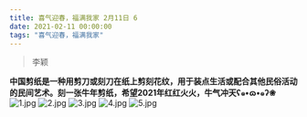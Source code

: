 ```yaml
---
title: 喜气迎春，福满我家 2月11日 6
date: 2021-02-11 00:00:00
tags: "喜气迎春，福满我家"
---
```

> 李颖

**中国剪纸是一种用剪刀或刻刀在纸上剪刻花纹，用于装点生活或配合其他民俗活动的民间艺术。刻一张牛年剪纸，希望2021年红红火火，牛气冲天ʕ๑•ɷ•๑ʔ❀**
![1.jpg](https://i.loli.net/2021/02/11/m6F9JVqMAOkj7RK.jpg)
![2.jpg](https://i.loli.net/2021/02/11/IBlR1xFjfwsHD4X.jpg)
![3.jpg](https://i.loli.net/2021/02/11/34GYNdqkxI7sMtJ.jpg)
![4.jpg](https://i.loli.net/2021/02/11/uo2nipQeEmlrkXN.jpg)
![5.jpg](https://i.loli.net/2021/02/11/ZtTRuagYsKi3jzl.jpg)
